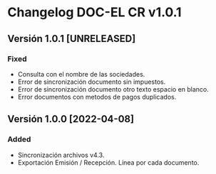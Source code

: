 # Changelog DOC-EL CR v1.0.1
## Versión 1.0.1 [UNRELEASED]
### Fixed 
- Consulta con el nombre de las sociedades.
- Error de sincronización documento sin impuestos.
- Error de sincronización documento otro texto espacio en blanco.
- Error documentos con metodos de pagos duplicados.

## Versión 1.0.0 [2022-04-08]
### Added
- Sincronización archivos v4.3.
- Exportación Emisión / Recepción. Linea por cada documento.
